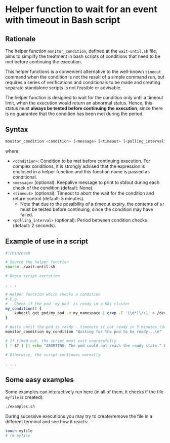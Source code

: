 # Helper function to wait for an event with timeout in Bash script

## Rationale

The helper function `monitor_condition`, defined at the `wait-until.sh` file, aims to simplify the treatment in bash scripts of conditions that need to be met before continuing the execution.

This helper functions is a convenient alternative to the well-known `timeout` command when the condition is not the result of a simple command run, but requires a series of verifications and conditionals to be made and creating separate standalone scripts is not feasible or advisable.

The helper function is designed to wait for the condition only until a timeout limit, when the execution would return an abnormal status. Hence, this status must **always be tested before continuing the execution**, since there is no guarantee that the condition has been met during the period.

## Syntax

```bash
monitor_condition <condition> [<message> [<timeout> [<polling_interval>]]]
```

where:

- `<condition>`: Condition to be met before continuing execution. For complex conditions, it is strongly advised that the expression is enclosed in a helper function and this function name is passed as conditional.
- `<message>` (optional): Keepalive message to print to stdout during each check of the condition (default: None).
- `<timeout>` (optional): Timeout to abort the wait for the condition and return control (default: 5 minutes).
  - Note that due to the possibility of a timeout expiry, the contents of `$?` must be tested before continuing, since the condition may have failed.
- `<polling_interval>` (optional): Period between condition checks (default: 2 seconds).

## Example of use in a script

```bash
#!/bin/bash

# Source the helper function
source ./wait-until.sh

# Begin script execution

. . .

# Helper function which checks a condition
# E.g.
# - Check if the pod `my_pod` is ready in a K8s cluster
my_condition() {
    kubectl get pod/my_pod -n my_namespace | grep -E '(\d*)\/\1' > /dev/null 2>&1
}

# Waits until the pod is ready - timeouts if not ready in 5 minutes (default)
monitor_condition my_condition "Waiting for the pod to be ready...\n"

# If timed-out, the script must exit ungracefully
[ ! $? ] || echo "ABORTING: The pod could not reach the ready state." && exit 1

# Otherwise, the script continues normally

. . .

```

## Some easy examples

Some examples can interactively run here (in all of them, it checks if the file `myfile` is created):

```bash
./examples.sh
```

During sucessive executions you may try to create/remove the file in a different terminal and see how it reacts:

```bash
touch myfile
# rm myfile
```
